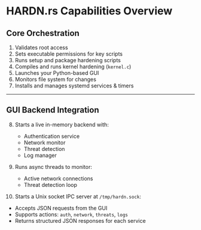 # HARDN.rs Capabilities Overview

## Core Orchestration
1. Validates root access  
2. Sets executable permissions for key scripts  
3. Runs setup and package hardening scripts  
4. Compiles and runs kernel hardening (`kernel.c`)  
5. Launches your Python-based GUI  
6. Monitors file system for changes  
7. Installs and manages systemd services & timers  

---

## GUI Backend Integration
8. Starts a live in-memory backend with:
   - Authentication service  
   - Network monitor  
   - Threat detection  
   - Log manager  

9. Runs async threads to monitor:
   - Active network connections  
   - Threat detection loop  

10. Starts a Unix socket IPC server at `/tmp/hardn.sock`:
   - Accepts JSON requests from the GUI  
   - Supports actions: `auth`, `network`, `threats`, `logs`  
   - Returns structured JSON responses for each service  


